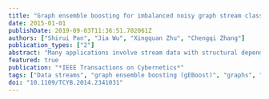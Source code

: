 ```yaml
---
title: "Graph ensemble boosting for imbalanced noisy graph stream classification"
date: 2015-01-01
publishDate: 2019-09-03T11:36:51.702061Z
authors: ["Shirui Pan", "Jia Wu", "Xingquan Zhu", "Chengqi Zhang"]
publication_types: ["2"]
abstract: "Many applications involve stream data with structural dependency, graph representations, and continuously increasing volumes. For these applications, it is very common that their class distributions are imbalanced with minority (or positive) samples being only a small portion of the population, which imposes significant challenges for learning models to accurately identify minority samples. This problem is further complicated with the presence of noise, because they are similar to minority samples and any treatment for the class imbalance may falsely focus on the noise and result in deterioration of accuracy. In this paper, we propose a classification model to tackle imbalanced graph streams with noise. Our method, graph ensemble boosting, employs an ensemble-based framework to partition graph stream into chunks each containing a number of noisy graphs with imbalanced class distributions. For each individual chunk, we propose a boosting algorithm to combine discriminative subgraph pattern selection and model learning as a unified framework for graph classification. To tackle concept drifting in graph streams, an instance level weighting mechanism is used to dynamically adjust the instance weight, through which the boosting framework can emphasize on difficult graph samples. The classifiers built from different graph chunks form an ensemble for graph stream classification. Experiments on real-life imbalanced graph streams demonstrate clear benefits of our boosting design for handling imbalanced noisy graph stream."
featured: true
publication: "*IEEE Transactions on Cybernetics*"
tags: ["Data streams", "graph ensemble boosting (gEBoost)", "graphs", "imbalanced class distributions", "noise"]
doi: "10.1109/TCYB.2014.2341031"
---
```


